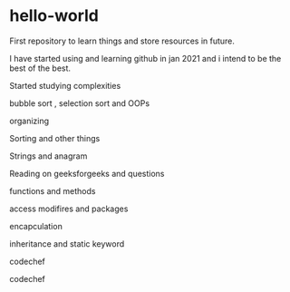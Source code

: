 # hello-world
First repository to learn things and store resources in future.

I have started using and learning github in jan 2021 and i intend to be the best of the best.

Started studying complexities

bubble sort , selection sort and OOPs

organizing 

Sorting and other things 

Strings and anagram

Reading on geeksforgeeks and questions

functions and methods

access modifires and packages

encapculation

inheritance and static keyword

codechef

codechef
